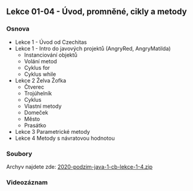 Lekce 01-04 - Úvod, promněné, cikly a metody
---------------------------

### Osnova

* Lekce 1 - Úvod od Czechitas
* Lekce 1 - Intro do javových projektů (AngryRed, AngryMatilda)
    * Instanciování objektů
    * Volání metod
    * Cyklus for
    * Cyklus while
* Lekce 2 Želva Žofka
    * Čtverec
    * Trojúhelník
    * Cyklus
    * Vlastní metody
    * Domeček
    * Město
    * Prasátko
* Lekce 3 Parametrické metody
* Lekce 4 Metody s návratovou hodnotou


### Soubory

Archyv najdete zde: [2020-podzim-java-1-cb-lekce-1-4.zip](/2020-podzim/java-1-ceske-budejovice/2020-podzim-java-1-cb-lekce-1-4.zip)

### Videozáznam
